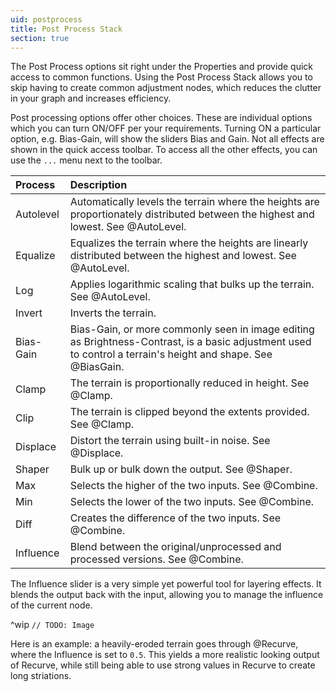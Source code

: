 ```yaml
---
uid: postprocess
title: Post Process Stack
section: true
---
```


The Post Process options sit right under the Properties and provide quick access to common functions. Using the Post Process Stack allows you to skip having to create common adjustment nodes, which reduces the clutter in your graph and increases efficiency.

Post processing options offer other choices. These are individual options which you can turn ON/OFF per your requirements. Turning ON a particular option, e.g. Bias-Gain, will show the sliders Bias and Gain. Not all effects are shown in the quick access toolbar. To access all the other effects, you can use the `...` menu next to the toolbar.

| Process   | Description                                                                                                                                                  |
| :-------- | :----------------------------------------------------------------------------------------------------------------------------------------------------------- |
| Autolevel | Automatically levels the terrain where the heights are proportionately distributed between the highest and lowest. See @AutoLevel.                           |
| Equalize  | Equalizes the terrain where the heights are linearly distributed between the highest and lowest. See @AutoLevel.                                             |
| Log       | Applies logarithmic scaling that bulks up the terrain. See @AutoLevel.                                                                                       |
| Invert    | Inverts the terrain.                                                                                                                                         |
| Bias-Gain | Bias-Gain, or more commonly seen in image editing as Brightness-Contrast, is a basic adjustment used to control a terrain's height and shape. See @BiasGain. |
| Clamp     | The terrain is proportionally reduced in height. See @Clamp.                                                                                                 |
| Clip      | The terrain is clipped beyond the extents provided. See @Clamp.                                                                                              |
| Displace  | Distort the terrain using built-in noise. See @Displace.                                                                                                     |
| Shaper    | Bulk up or bulk down the output. See @Shaper.                                                                                                                |
| Max       | Selects the higher of the two inputs. See @Combine.                                                                                                          |
| Min       | Selects the lower of the two inputs. See @Combine.                                                                                                           |
| Diff      | Creates the difference of the two inputs. See @Combine.                                                                                                      |
| Influence | Blend between the original/unprocessed and processed versions. See @Combine.                                                                                  |

The Influence slider is a very simple yet powerful tool for layering effects. It blends the output back with the input, allowing you to manage the influence of the current node.

^wip
`// TODO: Image`

Here is an example: a heavily-eroded terrain goes through @Recurve, where the Influence is set to `0.5`. This yields a more realistic looking output of Recurve, while still being able to use strong values in Recurve to create long striations.
